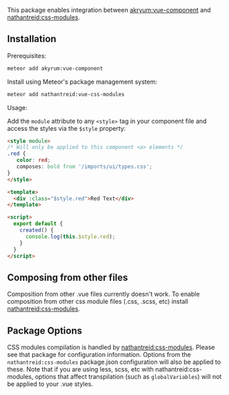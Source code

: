 This package enables integration between [akryum:vue-component](https://github.com/Akryum/vue-meteor) and [nathantreid:css-modules](https://github.com/nathantreid/meteor-css-modules).

## Installation

Prerequisites:

```bash
meteor add akyrum:vue-component
```

Install using Meteor's package management system:

```bash
meteor add nathantreid:vue-css-modules
```

Usage:

Add the `module` attribute to any `<style>` tag in your component file and access the styles via the `$style` property:
```html
<style module>
/* Will only be applied to this component <a> elements */
.red {
   color: red;
   composes: bold from '/imports/ui/types.css';
}
</style>

<template>
  <div :class="$style.red">Red Text</div>
</template>

<script>
  export default {
    created() {
      console.log(this.$style.red);
    }
  }
</script>
```

## Composing from other files
Composition from other .vue files currently doesn't work. To enable composition from other css module files (.css, .scss, etc) install [nathantreid:css-modules](https://github.com/nathantreid/meteor-css-modules).


## Package Options
CSS modules compilation is handled by [nathantreid:css-modules](https://github.com/nathantreid/meteor-css-modules). Please see that package for configuration information.
Options from the `nathantreid:css-modules` package.json configuration will also be applied to these. Note that if you are using less, scss, etc with nathantreid:css-modules, options that affect transpilation (such as `globalVariables`) will not be applied to your .vue styles.
